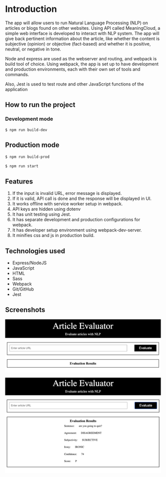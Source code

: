 # Introduction

The app will allow users to run Natural Language Processing (NLP) on articles or blogs found on other websites. Using API called MeaningCloud, a simple web interface is developed to interact with NLP system. The app will give back pertinent information about the article, like whether the content is subjective (opinion) or objective (fact-based) and whether it is positive, neutral, or negative in tone.

Node and express are used as the webserver and routing, and webpack is build tool of choice. Using webpack, the app is set up to have development and production environments, each with their own set of tools and commands.

Also, Jest is used to test route and other JavaScript functions of the application

## How to run the project

### Development mode

```
$ npm run build-dev
```

## Production mode

```
$ npm run build-prod
```

```
$ npm run start
```

## Features

1. If the input is invalid URL, error message is displayed.
2. If it is valid, API call is done and the response will be displayed in UI.
3. It works offline with service worker setup in webpack.
4. API keys are hidden using dotenv
5. It has unit testing using Jest.
6. It has separate development and production configurations for webpack.
7. It has developer setup environment using webpack-dev-server.
8. It minifies css and js in production build.

## Technologies used

- Express/NodeJS
- JavaScript
- HTML
- Sass
- Webpack
- Git/GitHub
- Jest

## Screenshots

![Overview](https://github.com/JavokhirbekMirzaakbarov/Udacity/blob/main/Evaluate%20News%20NLP/images/overview.jpg)

![Overview](https://github.com/JavokhirbekMirzaakbarov/Udacity/blob/main/Evaluate%20News%20NLP/images/success.jpg)
